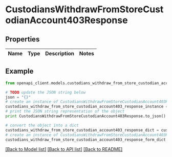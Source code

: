 # CustodiansWithdrawFromStoreCustodianAccount403Response


## Properties
Name | Type | Description | Notes
------------ | ------------- | ------------- | -------------

## Example

```python
from openapi_client.models.custodians_withdraw_from_store_custodian_account403_response import CustodiansWithdrawFromStoreCustodianAccount403Response

# TODO update the JSON string below
json = "{}"
# create an instance of CustodiansWithdrawFromStoreCustodianAccount403Response from a JSON string
custodians_withdraw_from_store_custodian_account403_response_instance = CustodiansWithdrawFromStoreCustodianAccount403Response.from_json(json)
# print the JSON string representation of the object
print CustodiansWithdrawFromStoreCustodianAccount403Response.to_json()

# convert the object into a dict
custodians_withdraw_from_store_custodian_account403_response_dict = custodians_withdraw_from_store_custodian_account403_response_instance.to_dict()
# create an instance of CustodiansWithdrawFromStoreCustodianAccount403Response from a dict
custodians_withdraw_from_store_custodian_account403_response_form_dict = custodians_withdraw_from_store_custodian_account403_response.from_dict(custodians_withdraw_from_store_custodian_account403_response_dict)
```
[[Back to Model list]](../README.md#documentation-for-models) [[Back to API list]](../README.md#documentation-for-api-endpoints) [[Back to README]](../README.md)


